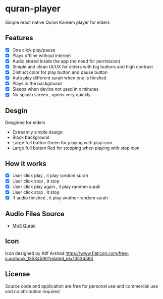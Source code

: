 # quran-player

Simple react native Quran Kareem player for elders

## Features

-   [x] One click play/pause
-   [x] Plays offline without internet
-   [x] Audio stored inside the app (no need for permission)
-   [x] Simple and clean UI/UX for elders with big buttons and high contrast
-   [x] Distinct color for play button and pause button
-   [x] Auto play different surah when one is finished
-   [x] Plays in the background
-   [x] Sleeps when device not used in x minutes
-   [x] No splash screen , opens very quickly

## Desgin

Desgined for elders

-   Extreamly simple design
-   Black background
-   Large full button Green for playing with play icon
-   Large full button Red for stopping when playing with stop icon

## How it works

-   [x] User click play , it play random surah
-   [x] User click stop , it stop
-   [x] User click play again , it play random surah
-   [x] User click stop , it stop
-   [x] If audio finished , it play another random surah

## Audio Files Source

-   [Mp3 Quran](https://www.mp3quran.net/ar)

## Icon

Icon designed by Atif Arshad https://www.flaticon.com/free-icon/book_13534590?related_id=13534590

## License

Source code and application are free for personal use and commercial use and no attribution required
